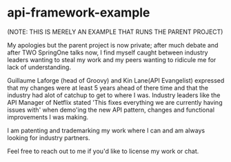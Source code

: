# api-framework-example
(NOTE: THIS IS MERELY AN EXAMPLE THAT RUNS THE PARENT PROJECT)

My apologies but the parent project is now private; after much debate and after TWO SpringOne talks now, I find myself caught between industry leaders wanting to steal my work and my peers wanting to ridicule me for lack of understanding.

Guillaume Laforge (head of Groovy) and Kin Lane(API Evangelist) expressed that my changes were at least 5 years ahead of there time and that the industry had alot of catchup to get to where I was. Industry leaders like the API Manager of Netflix stated 'This fixes everything we are currently having issues with' when demo'ing the new API pattern, changes and functional improvements I was making.

I am patenting and trademarking my work where I can and am always looking for industry partners.

Feel free to reach out to me if you'd like to license my work or chat.
